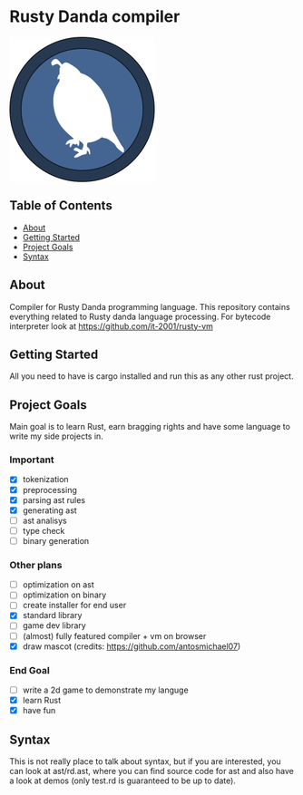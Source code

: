 # Rusty Danda compiler
<a><img src="logo.png" align="middle" height="256" width="256" ></a>

## Table of Contents

- [About](#about)
- [Getting Started](#getting_started)
- [Project Goals](#goals)
- [Syntax](#syntax)

## About <a name = "about"></a>

Compiler for Rusty Danda programming language. This repository contains everything related to Rusty danda language processing. For bytecode interpreter look at https://github.com/it-2001/rusty-vm

## Getting Started <a name = "getting_started"></a>

All you need to have is cargo installed and run this as any other rust project.

## Project Goals <a name = "goals"></a>

Main goal is to learn Rust, earn bragging rights and have some language to write my side projects in.

### Important
- [x] tokenization
- [x] preprocessing
- [x] parsing ast rules
- [x] generating ast
- [ ] ast analisys
- [ ] type check
- [ ] binary generation

### Other plans
- [ ] optimization on ast
- [ ] optimization on binary
- [ ] create installer for end user
- [x] standard library
- [ ] game dev library
- [ ] (almost) fully featured compiler + vm on browser
- [x] draw mascot (credits: https://github.com/antosmichael07)

### End Goal
- [ ] write a 2d game to demonstrate my languge
- [x] learn Rust
- [x] have fun

## Syntax <a name = "syntax"></a>
This is not really place to talk about syntax, but if you are interested, you can look at ast/rd.ast, where you can find source code for ast and also have a look at demos (only test.rd is guaranteed to be up to date).
